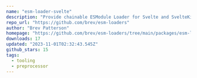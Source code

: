 ```yaml
---
name: "esm-loader-svelte"
description: "Provide chainable ESModule Loader for Svelte and SvelteKit."
repo_url: "https://github.com/brev/esm-loaders"
author: "Brev Patterson"
homepage: "https://github.com/brev/esm-loaders/tree/main/packages/esm-loader-svelte#readme"
downloads: 17
updated: "2023-11-01T02:32:43.545Z"
github_stars: 15
tags: 
  - tooling
  - preprocessor
---
```

